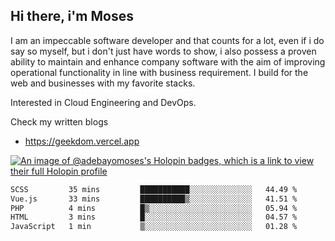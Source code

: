 ## Hi there, i'm Moses

I am an impeccable software developer and that counts for a lot, even if i do say so myself, but i don't just have words to show, i also possess a proven ability to maintain and enhance company software with the aim of improving operational functionality in line with business requirement. I build for the web and businesses with my favorite stacks.

Interested in Cloud Engineering and DevOps.

Check my written blogs
- https://geekdom.vercel.app

[![An image of @adebayomoses's Holopin badges, which is a link to view their full Holopin profile](https://holopin.me/adebayomoses)](https://holopin.io/@adebayomoses)

<!--START_SECTION:waka-->

```txt
SCSS         35 mins         ███████████░░░░░░░░░░░░░░   44.49 %
Vue.js       33 mins         ██████████▒░░░░░░░░░░░░░░   41.51 %
PHP          4 mins          █▒░░░░░░░░░░░░░░░░░░░░░░░   05.94 %
HTML         3 mins          █░░░░░░░░░░░░░░░░░░░░░░░░   04.57 %
JavaScript   1 min           ▒░░░░░░░░░░░░░░░░░░░░░░░░   01.28 %
```

<!--END_SECTION:waka-->
